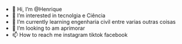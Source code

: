 - 👋 Hi, I’m @Henrique
- 👀 I’m interested in tecnolgia e Ciência
- 🌱 I’m currently learning engenharia civil entre varias outras coisas
- 💞️ I’m looking to am aprimorar
- 📫 How to reach me instagram tiktok facebook

<!---
HenriqueFre/HenriqueFre is a ✨ special ✨ repository because its `README.md` (this file) appears on your GitHub profile.
You can click the Preview link to take a look at your changes.
--->
